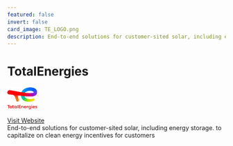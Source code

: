 ```yaml
---
featured: false
invert: false
card_image: TE_LOGO.png
description: End-to-end solutions for customer-sited solar, including energy storage. to capitalize on clean energy incentives for customers
---
```


# TotalEnergies
<img src="TE_LOGO.png" alt="Logo" style="max-width: 200px; height: auto;">

<a href="https://solar.totalenergies.us/energy-storage/">Visit Website</a>  
End-to-end solutions for customer-sited solar, including energy storage. to capitalize on clean energy incentives for customers
